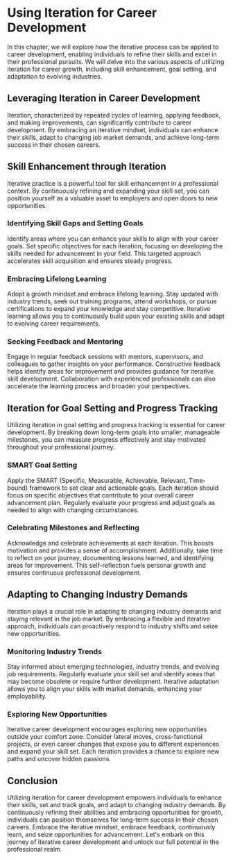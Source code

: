 # Using Iteration for Career Development

In this chapter, we will explore how the iterative process can be applied to career development, enabling individuals to refine their skills and excel in their professional pursuits. We will delve into the various aspects of utilizing iteration for career growth, including skill enhancement, goal setting, and adaptation to evolving industries.

## Leveraging Iteration in Career Development

Iteration, characterized by repeated cycles of learning, applying feedback, and making improvements, can significantly contribute to career development. By embracing an iterative mindset, individuals can enhance their skills, adapt to changing job market demands, and achieve long-term success in their chosen careers.

## Skill Enhancement through Iteration

Iterative practice is a powerful tool for skill enhancement in a professional context. By continuously refining and expanding your skill set, you can position yourself as a valuable asset to employers and open doors to new opportunities.

### Identifying Skill Gaps and Setting Goals

Identify areas where you can enhance your skills to align with your career goals. Set specific objectives for each iteration, focusing on developing the skills needed for advancement in your field. This targeted approach accelerates skill acquisition and ensures steady progress.

### Embracing Lifelong Learning

Adopt a growth mindset and embrace lifelong learning. Stay updated with industry trends, seek out training programs, attend workshops, or pursue certifications to expand your knowledge and stay competitive. Iterative learning allows you to continuously build upon your existing skills and adapt to evolving career requirements.

### Seeking Feedback and Mentoring

Engage in regular feedback sessions with mentors, supervisors, and colleagues to gather insights on your performance. Constructive feedback helps identify areas for improvement and provides guidance for iterative skill development. Collaboration with experienced professionals can also accelerate the learning process and broaden your perspectives.

## Iteration for Goal Setting and Progress Tracking

Utilizing iteration in goal setting and progress tracking is essential for career development. By breaking down long-term goals into smaller, manageable milestones, you can measure progress effectively and stay motivated throughout your professional journey.

### SMART Goal Setting

Apply the SMART (Specific, Measurable, Achievable, Relevant, Time-bound) framework to set clear and actionable goals. Each iteration should focus on specific objectives that contribute to your overall career advancement plan. Regularly evaluate your progress and adjust goals as needed to align with changing circumstances.

### Celebrating Milestones and Reflecting

Acknowledge and celebrate achievements at each iteration. This boosts motivation and provides a sense of accomplishment. Additionally, take time to reflect on your journey, documenting lessons learned, and identifying areas for improvement. This self-reflection fuels personal growth and ensures continuous professional development.

## Adapting to Changing Industry Demands

Iteration plays a crucial role in adapting to changing industry demands and staying relevant in the job market. By embracing a flexible and iterative approach, individuals can proactively respond to industry shifts and seize new opportunities.

### Monitoring Industry Trends

Stay informed about emerging technologies, industry trends, and evolving job requirements. Regularly evaluate your skill set and identify areas that may become obsolete or require further development. Iterative adaptation allows you to align your skills with market demands, enhancing your employability.

### Exploring New Opportunities

Iterative career development encourages exploring new opportunities outside your comfort zone. Consider lateral moves, cross-functional projects, or even career changes that expose you to different experiences and expand your skill set. Each iteration provides a chance to explore new paths and uncover hidden passions.

## Conclusion

Utilizing iteration for career development empowers individuals to enhance their skills, set and track goals, and adapt to changing industry demands. By continuously refining their abilities and embracing opportunities for growth, individuals can position themselves for long-term success in their chosen careers. Embrace the iterative mindset, embrace feedback, continuously learn, and seize opportunities for advancement. Let's embark on this journey of iterative career development and unlock our full potential in the professional realm.
